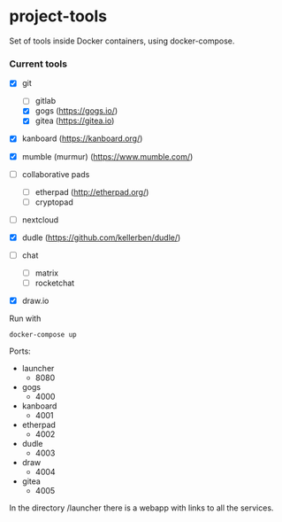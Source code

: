 # project-tools

Set of tools inside Docker containers, using docker-compose.

### Current tools
- [x] git
  - [ ] gitlab
  - [x] gogs (https://gogs.io/)
  - [x] gitea (https://gitea.io)
- [x] kanboard (https://kanboard.org/)
- [x] mumble (murmur) (https://www.mumble.com/)
- [ ] collaborative pads
  - [ ] etherpad (http://etherpad.org/)
  - [ ] cryptopad
- [ ] nextcloud
- [x] dudle (https://github.com/kellerben/dudle/)
- [ ] chat
  - [ ] matrix
  - [ ] rocketchat
- [x] draw.io


Run with
```
docker-compose up
```

Ports:
- launcher
  - 8080
- gogs
  - 4000
- kanboard
  - 4001
- etherpad
  - 4002
- dudle
  - 4003
- draw
  - 4004
- gitea
  - 4005


In the directory /launcher there is a webapp with links to all the services.
